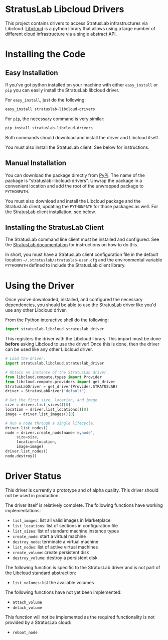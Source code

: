 StratusLab Libcloud Drivers
===========================

This project contains drivers to access StratusLab infrastructures via
Libcloud.  [Libcloud][lc-web] is a python library that allows using a
large number of different cloud infrastructure via a single abstract
API.

Installing the Code
===================

Easy Installation
-----------------

If you've got python installed on your machine with either
`easy_install` or `pip` you can easily install the StratusLab libcloud
driver.

For `easy_install`, just do the following:

```bash
easy_install stratuslab-libcloud-drivers
```

For `pip`, the necessary command is very similar:

```bash
pip install stratuslab-libcloud-drivers
```

Both commands should download and install the driver and Libcloud
itself.

You must also install the StratusLab client.  See below for
instructions. 


Manual Installation
-------------------

You can download the package directly from [PyPi][pypi].  The name of
the package is "stratuslab-libcloud-drivers".  Unwrap the package in a
convenient location and add the root of the unwrapped package to
`PYTHONPATH`.

You must also download and install the Libcloud package and the
StratusLab client, updating the `PYTHONPATH` for those packages as
well.   For the StratusLab client installation, see below.


Installing the StratusLab Client
--------------------------------

The StratusLab command line client must be installed and configured.
See the [StratusLab documentation][sl-docs] for instructions on how to
do this.

In short, you must have a StratusLab client configuration file in the
default location `~/.stratuslab/stratuslab-user.cfg` and the
environmental variable `PYTHONPATH` defined to include the StratusLab
client library.


Using the Driver
================

Once you've downloaded, installed, and configured the necessary
dependencies, you should be able to use the StratusLab driver like
you'd use any other Libcloud driver.  

From the Python interactive shell do the following:

```python
import stratuslab.libcloud.stratuslab_driver
```

This registers the driver with the Libcloud library.  This import must
be done **before** asking Libcloud to use the driver!  Once this is
done, then the driver can be used like any other Libcloud driver.

```python
# Load the driver.
import stratuslab.libcloud.stratuslab_driver

# Obtain an instance of the StratusLab driver. 
from libcloud.compute.types import Provider
from libcloud.compute.providers import get_driver
StratusLabDriver = get_driver(Provider.STRATUSLAB)
driver = StratusLabDriver('default')

# Get the first size, location, and image.
size = driver.list_sizes()[0]
location = driver.list_locations()[0]
image = driver.list_images()[0]

# Run a node through a single lifecycle.
driver.list_nodes()
node = driver.create_node(name='mynode',
     size=size,
     location=location,
     image=image)
driver.list_nodes()
node.destroy()
```

Driver Status
=============

This driver is currently a prototype and of alpha quality.  This
driver should not be used in production.

The driver itself is relatively complete.  The following functions
have working implementations:
* `list_images`: list all valid images in Marketplace
* `list_locations`: list of sections in configuration file
* `list_sizes`: list of standard machine instance types
* `create_node`: start a virtual machine
* `destroy_node`: terminate a virtual machine
* `list_nodes`: list of active virtual machines
* `create_volume`: create persistent disk
* `destroy_volume`: destroy a persistent disk

The following function is specific to the StratusLab driver and is not
part of the Libcloud standard abstraction:
* `list_volumes`: list the available volumes

The following functions have not yet been implemented:
* `attach_volume`
* `detach_volume`

This function will not be implemented as the required functionality is
not provided by a StratusLab cloud:
* `reboot_node`


[lc-web]: http://libcloud.apache.org/
[pypi]: http://pypi.python.org/
[sl-docs]: http://stratuslab.eu/documentation/
